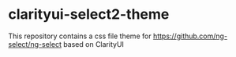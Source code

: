 # clarityui-select2-theme
This repository contains a css file theme for https://github.com/ng-select/ng-select based on ClarityUI
